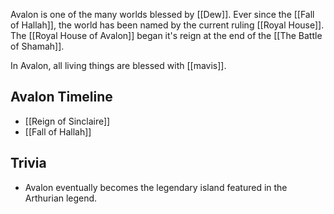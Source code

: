 Avalon is one of the many worlds blessed by [[Dew]]. Ever since the [[Fall of Hallah]], the world has been named by the current ruling [[Royal House]]. The [[Royal House of Avalon]] began it's reign at the end of the [[The Battle of Shamah]].

In Avalon, all living things are blessed with [[mavis]]. 

## Avalon Timeline
* [[Reign of Sinclaire]]
* [[Fall of Hallah]]

## Trivia
* Avalon eventually becomes the legendary island featured in the Arthurian legend.